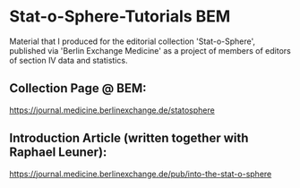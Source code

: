 # Stat-o-Sphere-Tutorials BEM

Material that I produced for the editorial collection 'Stat-o-Sphere', published via 'Berlin Exchange Medicine'
as a project of members of editors of section IV data and statistics. 

## Collection Page @ BEM:
https://journal.medicine.berlinexchange.de/statosphere

## Introduction Article (written together with Raphael Leuner):
https://journal.medicine.berlinexchange.de/pub/into-the-stat-o-sphere

